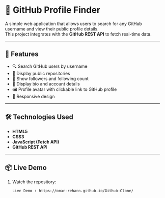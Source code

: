 # 👤 GitHub Profile Finder

A simple web application that allows users to search for any GitHub username and view their public profile details.  
This project integrates with the **GitHub REST API** to fetch real-time data.

---

## 🚀 Features
- 🔍 Search GitHub users by username  
- 📂 Display public repositories  
- 👥 Show followers and following count  
- 📝 Display bio and account details  
- 🖼️ Profile avatar with clickable link to GitHub profile  
- 📱 Responsive design  

---

## 🛠️ Technologies Used
- **HTML5**  
- **CSS3**  
- **JavaScript (Fetch API)**  
- **GitHub REST API**

---

## 📦 Live Demo
1. Watch the repository:
   ```bash
   Live Demo : https://omar-rehann.github.io/Github-Clone/
